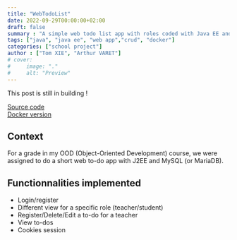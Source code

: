 ```yaml
---
title: "WebTodoList"
date: 2022-09-29T00:00:00+02:00
draft: false
summary : "A simple web todo list app with roles coded with Java EE and MariaDB "
tags: ["java", "java ee", "web app","crud", "docker"]
categories: ["school project"]
author : ["Tom XIE", "Arthur VARET"]
# cover:
#     image: "."
#     alt: "Preview"
---
```


This post is still in building !

[Source code](https://github.com/strawhattom/WebTodoList) \
[Docker version](https://github.com/strawhattom/docker-webtodolist)

## Context
For a grade in my OOD (Object-Oriented Development) course, we were assigned to do a short web to-do app with J2EE and MySQL (or MariaDB). 

## Functionnalities implemented
- Login/register
- Different view for a specific role (teacher/student)
- Register/Delete/Edit a to-do for a teacher
- View to-dos
- Cookies session